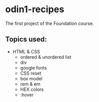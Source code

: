 # odin1-recipes

The first project of the Foundation course.

## Topics used:

- HTML & CSS
  - ordered & unordered list
  - div
  - google fonts
  - CSS reset
  - box model
  - rem & em
  - HEX colors
  - :hover
